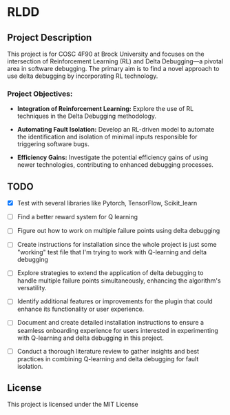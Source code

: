 # RLDD

## Project Description

This project is for COSC 4F90 at Brock University and focuses on the intersection of Reinforcement Learning (RL) and Delta Debugging—a pivotal area in software debugging. The primary aim is to find a novel approach to use delta debugging by incorporating RL technology.

### Project Objectives:

- **Integration of Reinforcement Learning:** Explore the use of RL techniques in the Delta Debugging methodology.

- **Automating Fault Isolation:** Develop an RL-driven model to automate the identification and isolation of minimal inputs responsible for triggering software bugs.

- **Efficiency Gains:** Investigate the potential efficiency gains of using newer technologies, contributing to enhanced debugging processes.


## TODO
- [x] Test with several libraries like Pytorch, TensorFlow, Scikit_learn
- [ ] Find a better reward system for Q learning
- [ ] Figure out how to work on multiple failure points using delta debugging
- [ ] Create instructions for installation since the whole project is just some "working" test file that I'm trying to work with Q-learning and delta debugging
- [ ] Explore strategies to extend the application of delta debugging to handle multiple failure points simultaneously, enhancing the algorithm's versatility.
- [ ] Identify additional features or improvements for the plugin that could enhance its functionality or user experience.
- [ ] Document and create detailed installation instructions to ensure a seamless onboarding experience for users interested in experimenting with Q-learning and delta debugging in this project.
- [ ] Conduct a thorough literature review to gather insights and best practices in combining Q-learning and delta debugging for fault isolation.


## License
This project is licensed under the MIT License 
